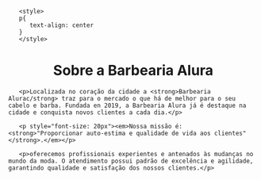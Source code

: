 <!DOCTYPE html>
<html lang="pt-br" 
    <head>
        <meta charset="UTF-8">
        <title>barbearia Alura</title>
  
       <style>
       p{
          text-align: center
       }
       </style>
   </head>

   <body> 
       <h1 style="text-align: center">Sobre a Barbearia Alura</h1>

       <p>Localizada no coração da cidade a <strong>Barbearia Alurac/strong> traz para o mercado o que há de melhor para o seu cabelo e barba. Fundada en 2019, a Barbearia Alura já é destaque na cidade e conquista novos clientes a cada dia.</p>

       <p style="font-size: 20px"><em>Nossa missão é: <strong>"Proporcionar auto-estima e qualidade de vida aos clientes"</strong>.</em></p>

       <p>oferecemos profissionais experientes e antenados às mudanças no mundo da moda. O atendimento possui padrão de excelência e agilidade, garantindo qualidade e satisfação dos nossos clientes.</p>
   </body>
</html>
